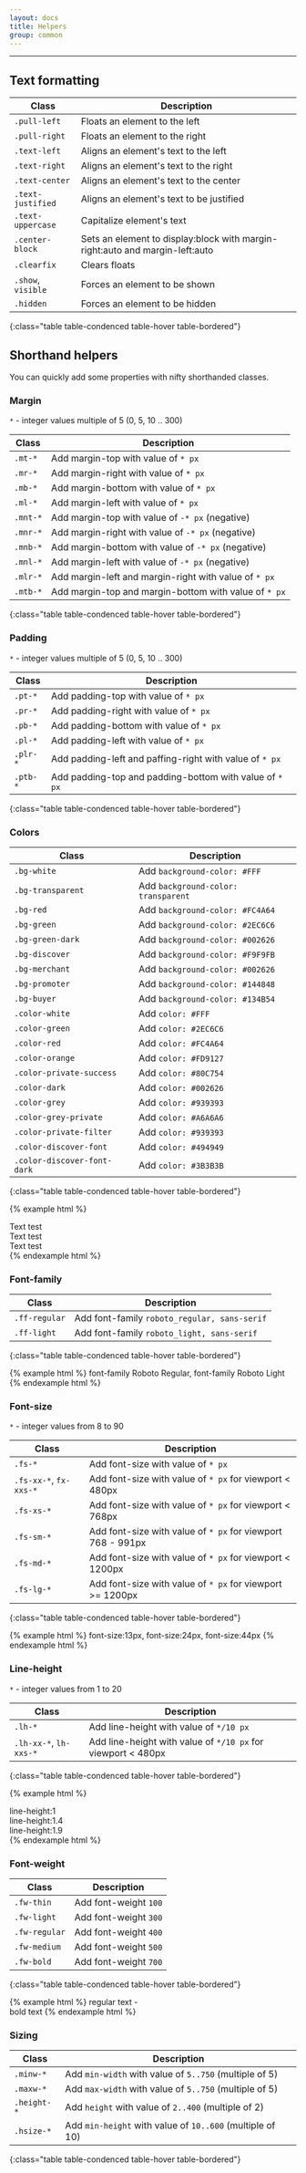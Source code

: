 ```yaml
---
layout: docs
title: Helpers
group: common
--- 
```


---

## Text formatting

| Class              | Description |
|--------------------|-------------|
| `.pull-left`       | Floats an element to the left |
| `.pull-right`      | Floats an element to the right |
| `.text-left`       | Aligns an element's text to the left |
| `.text-right`      | Aligns an element's text to the right |
| `.text-center`     | Aligns an element's text to the center |
| `.text-justified`  | Aligns an element's text to be justified |
| `.text-uppercase`  | Capitalize element's text |
| `.center-block`    | Sets an element to display:block with margin-right:auto and margin-left:auto |
| `.clearfix`        | Clears floats |
| `.show`, `visible` | Forces an element to be shown |
| `.hidden`	         | Forces an element to be hidden |
{:class="table table-condenced table-hover table-bordered"}

## Shorthand helpers

You can quickly add some properties with nifty shorthanded classes.

### Margin

`*` - integer values multiple of 5 (0, 5, 10 .. 300)

| Class             | Description |
|-------------------|-------------|
| `.mt-*`           | Add margin-top with value of `* px` |
| `.mr-*`           | Add margin-right with value of `* px` |
| `.mb-*`           | Add margin-bottom with value of `* px` |
| `.ml-*`           | Add margin-left with value of `* px` |
| `.mnt-*`           | Add margin-top with value of `-* px` (negative) |
| `.mnr-*`           | Add margin-right with value of `-* px` (negative) |
| `.mnb-*`           | Add margin-bottom with value of `-* px` (negative) |
| `.mnl-*`           | Add margin-left with value of `-* px` (negative) |
| `.mlr-*`           | Add margin-left and margin-right with value of `* px` |
| `.mtb-*`           | Add margin-top and margin-bottom with value of `* px` |
{:class="table table-condenced table-hover table-bordered"}

### Padding

`*` - integer values multiple of 5 (0, 5, 10 .. 300)

| Class             | Description |
|-------------------|-------------|
| `.pt-*`           | Add padding-top with value of `* px` |
| `.pr-*`           | Add padding-right with value of `* px` |
| `.pb-*`           | Add padding-bottom with value of `* px` |
| `.pl-*`           | Add padding-left with value of `* px` |
| `.plr-*`           | Add padding-left and paffing-right with value of `* px` |
| `.ptb-*`           | Add padding-top and padding-bottom with value of `* px` |
{:class="table table-condenced table-hover table-bordered"}

### Colors

| Class                       | Description |
|-----------------------------|-------------|
| `.bg-white`                 | Add `background-color: #FFF` |
| `.bg-transparent`           | Add `background-color: transparent` |
| `.bg-red`                   | Add `background-color: #FC4A64` |
| `.bg-green`                 | Add `background-color: #2EC6C6` |
| `.bg-green-dark`            | Add `background-color: #002626` |
| `.bg-discover`              | Add `background-color: #F9F9FB` |
| `.bg-merchant`              | Add `background-color: #002626` |
| `.bg-promoter`              | Add `background-color: #144848` |
| `.bg-buyer`                 | Add `background-color: #134B54` |
| `.color-white`              | Add `color: #FFF` |
| `.color-green`              | Add `color: #2EC6C6` |
| `.color-red`                | Add `color: #FC4A64` |
| `.color-orange`             | Add `color: #FD9127` |
| `.color-private-success`    | Add `color: #80C754` |
| `.color-dark`               | Add `color: #002626` |
| `.color-grey`               | Add `color: #939393` |
| `.color-grey-private`       | Add `color: #A6A6A6` |
| `.color-private-filter`     | Add `color: #939393` |
| `.color-discover-font`      | Add `color: #494949` |
| `.color-discover-font-dark` | Add `color: #3B3B3B` |
{:class="table table-condenced table-hover table-bordered"}

{% example html %}
<div class="bg-white col-md-4">Text test</div> 
<div class="bg-green-dark color-white col-md-4">Text test</div> 
<div class="bg-red color-white col-md-4">Text test</div>
{% endexample html %}

### Font-family

| Class         | Description |
|---------------|-------------|
| `.ff-regular` | Add font-family `roboto_regular, sans-serif` |
| `.ff-light`   | Add font-family `roboto_light, sans-serif` |
{:class="table table-condenced table-hover table-bordered"}

{% example html %}
<span class="ff-regular">font-family Roboto Regular</span>, 
<span class="ff-light">font-family Roboto Light</span>
{% endexample html %}

### Font-size

`*` - integer values from 8 to 90

| Class                  | Description |
|------------------------|-------------|
| `.fs-*`                | Add font-size with value of `* px` |
| `.fs-xx-*`, `fx-xxs-*` | Add font-size with value of `* px` for viewport < 480px |
| `.fs-xs-*`             | Add font-size with value of `* px` for viewport < 768px |
| `.fs-sm-*`             | Add font-size with value of `* px` for viewport 768 - 991px |
| `.fs-md-*`             | Add font-size with value of `* px` for viewport < 1200px |
| `.fs-lg-*`             | Add font-size with value of `* px` for viewport >= 1200px |
{:class="table table-condenced table-hover table-bordered"}

{% example html %}
<span class="fs-13">font-size:13px</span>, 
<span class="fs-24">font-size:24px</span>, 
<span class="fs-44">font-size:44px</span>
{% endexample html %}

### Line-height

`*` - integer values from 1 to 20

| Class                  | Description |
|------------------------|-------------|
| `.lh-*`                | Add line-height with value of `*/10 px` |
| `.lh-xx-*`, `lh-xxs-*` | Add line-height with value of `*/10 px` for viewport < 480px |
{:class="table table-condenced table-hover table-bordered"}

{% example html %}
<div class="bg-green-dark color-white col-md-4 lh-10">line-height:1</div> 
<div class="bg-green-dark color-white col-md-4 lh-14">line-height:1.4</div> 
<div class="bg-green-dark color-white col-md-4 lh-19">line-height:1.9</div>
{% endexample html %}

### Font-weight

| Class           | Description           |
|-----------------|-----------------------|
| `.fw-thin`      | Add font-weight `100` |
| `.fw-light`     | Add font-weight `300` |
| `.fw-regular`   | Add font-weight `400` |
| `.fw-medium`    | Add font-weight `500` |
| `.fw-bold`      | Add font-weight `700` |
{:class="table table-condenced table-hover table-bordered"}

{% example html %}
<span class="fw-regular fs-25">regular text</span> -  
<span class="fw-bold fs-25">bold text</span>
{% endexample html %}

### Sizing

| Class                  | Description |
|------------------------|-------------|
| `.minw-*`    | Add `min-width` with value of `5..750` (multiple of 5) |
| `.maxw-*` | Add `max-width` with value of `5..750` (multiple of 5) |
| `.height-*` | Add `height` with value of `2..400` (multiple of 2) |
| `.hsize-*` | Add `min-height` with value of `10..600` (multiple of 10) |
{:class="table table-condenced table-hover table-bordered"}